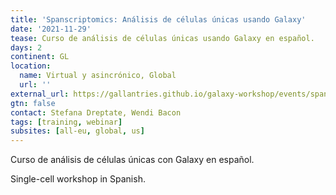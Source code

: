 ```yaml
---
title: 'Spanscriptomics: Análisis de células únicas usando Galaxy'
date: '2021-11-29'
tease: Curso de análisis de células únicas usando Galaxy en español.
days: 2
continent: GL
location:
  name: Virtual y asincrónico, Global
  url: ''
external_url: https://gallantries.github.io/galaxy-workshop/events/spanscriptomics/
gtn: false
contact: Stefana Dreptate, Wendi Bacon
tags: [training, webinar]
subsites: [all-eu, global, us]
---
```


Curso de análisis de células únicas con Galaxy en español. 

Single-cell workshop in Spanish.
